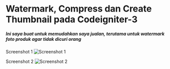 # Watermark, Compress dan Create Thumbnail pada Codeigniter-3

##### Ini saya buat untuk memudahkan saya jualan, terutama untuk watermark foto produk agar tidak dicuri orang

Screenshot 1
![Screenshot 1](https://github.com/ridwanlampung/ci-crud-watermark-compress-thumb/raw/master/screenshot1.png)

Screenshot 2
![Screenshot 2](https://github.com/ridwanlampung/ci-crud-watermark-compress-thumb/raw/master/screenshot2.png)
